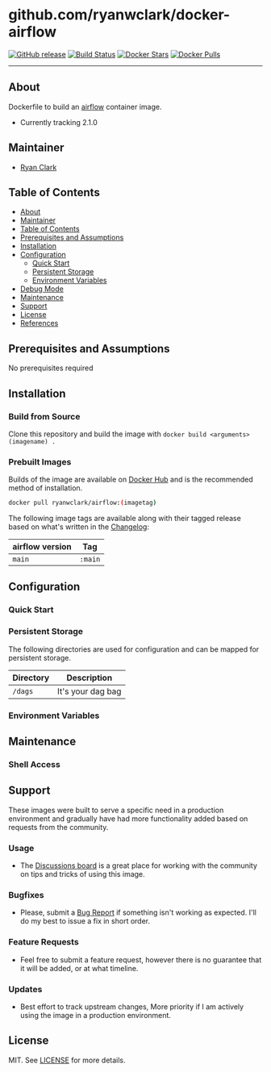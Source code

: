 # github.com/ryanwclark/docker-airflow

[![GitHub release](https://img.shields.io/github/v/tag/ryanwclark/docker-airflow?style=flat-square)](https://github.com/ryanwclark/docker-airflow/releases/latest)
[![Build Status](https://img.shields.io/github/workflow/status/ryanwclark/docker-airflow/build?style=flat-square)](https://github.com/ryanwclark/docker-airflow/actions?query=workflow%3Abuild)
[![Docker Stars](https://img.shields.io/docker/stars/ryanwclark/airflow.svg?style=flat-square&logo=docker)](https://hub.docker.com/ryanwclark/airflow/)
[![Docker Pulls](https://img.shields.io/docker/pulls/ryanwclark/airflow.svg?style=flat-square&logo=docker)](https://hub.docker.com/ryanwclark/airflow/)


* * *


## About

Dockerfile to build an [airflow](https://airflow.apache.org/) container image.

* Currently tracking 2.1.0

## Maintainer

- [Ryan Clark](https://github.com/ryanwclark)

## Table of Contents

- [About](#about)
- [Maintainer](#maintainer)
- [Table of Contents](#table-of-contents)
- [Prerequisites and Assumptions](#prerequisites-and-assumptions)
- [Installation](#installation)
- [Configuration](#configuration)
  - [Quick Start](#quick-start)
  - [Persistent Storage](#persistent-storage)
  - [Environment Variables](#environment-variables)
- [Debug Mode](#debug-mode)
- [Maintenance](#maintenance)
- [Support](#support)
- [License](#license)
- [References](#references)

## Prerequisites and Assumptions

No prerequisites required

## Installation

### Build from Source
Clone this repository and build the image with `docker build <arguments> (imagename) .`

### Prebuilt Images
Builds of the image are available on [Docker Hub](https://hub.docker.com/ryanwclark/airflow) and is the recommended method of installation.

```bash
docker pull ryanwclark/airflow:(imagetag)
```

The following image tags are available along with their tagged release based on what's written in the [Changelog](CHANGELOG.md):

| airflow version | Tag     |
| -------------- | ------- |
| `main`         | `:main` |


## Configuration

### Quick Start


### Persistent Storage

The following directories are used for configuration and can be mapped for persistent storage.

| Directory                           | Description                          |
| ----------------------------------- | ------------------------------------ |
| `/dags`                             | It's your dag bag                    |


### Environment Variables



## Maintenance

### Shell Access


## Support

These images were built to serve a specific need in a production environment and gradually have had more functionality added based on requests from the community.
### Usage
- The [Discussions board](../../discussions) is a great place for working with the community on tips and tricks of using this image.

### Bugfixes
- Please, submit a [Bug Report](issues/new) if something isn't working as expected. I'll do my best to issue a fix in short order.

### Feature Requests
- Feel free to submit a feature request, however there is no guarantee that it will be added, or at what timeline.


### Updates
- Best effort to track upstream changes, More priority if I am actively using the image in a production environment.


## License
MIT. See [LICENSE](LICENSE) for more details.
